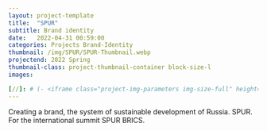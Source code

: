 ```yaml
---
layout: project-template
title:  "SPUR"
subtitle: Brand identity
date:   2022-04-31 00:59:00
categories: Projects Brand-Identity
thumbnail: /img/SPUR/SPUR-Thumbnail.webp
projectend: 2022 Spring
thumbnail-class: project-thumbnail-container block-size-l
images:

[//]: # (- <iframe class="project-img-parameters img-size-full" height="645" src="https://www.youtube.com/embed/u577CWiebVI" title="МЕЖДУНАРОДНЫЙ САММИТ: «СИСТЕМА ПАРАМЕТРОВ УСТОЙЧИВОГО РАЗВИТИЯДЛЯ СТРАН БРИКС И СНГ» frameborder="0" allow="accelerometer; autoplay; clipboard-write; encrypted-media; gyroscope; picture-in-picture" allowfullscreen></iframe>)
---
```


Creating a brand, the system of sustainable development of Russia. SPUR. For the international summit SPUR BRICS.